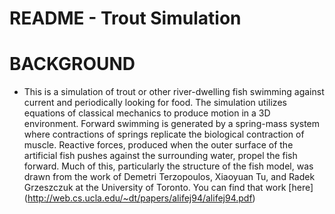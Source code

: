 # README - Trout Simulation 

# BACKGROUND
* This is a simulation of trout or other river-dwelling fish swimming against current and periodically looking for food. The 
  simulation utilizes equations of classical mechanics to produce motion in a 3D environment. Forward swimming is generated by a 
  spring-mass system where contractions of springs replicate the biological contraction of muscle. Reactive forces, produced when 
  the outer surface of the artificial fish pushes against the surrounding water, propel the fish forward. Much of this, 
  particularly the structure of the fish model, was drawn from the work of Demetri Terzopoulos, Xiaoyuan Tu, and Radek Grzeszczuk 
  at the University of Toronto. You can find that work [here] (http://web.cs.ucla.edu/~dt/papers/alifej94/alifej94.pdf)
